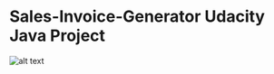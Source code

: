 # Sales-Invoice-Generator Udacity Java Project


![alt text](https://raw.githubusercontent.com/ahmedhassanhimself/Sales-Invoice-Generator/main/photos/UI.png)
